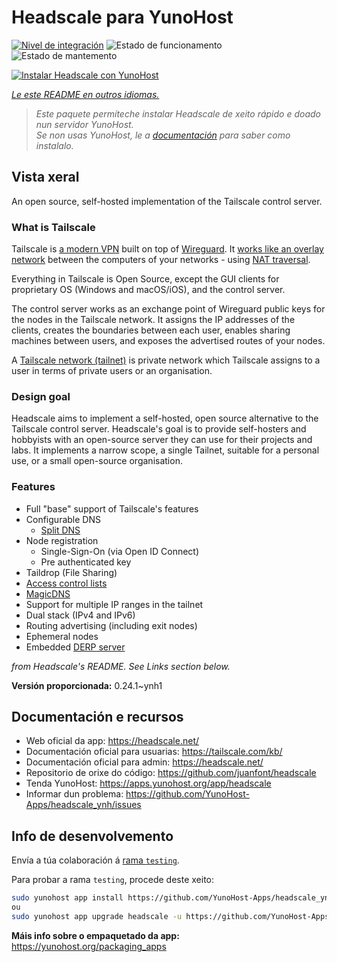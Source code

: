 <!--
NOTA: Este README foi creado automáticamente por <https://github.com/YunoHost/apps/tree/master/tools/readme_generator>
NON debe editarse manualmente.
-->

# Headscale para YunoHost

[![Nivel de integración](https://apps.yunohost.org/badge/integration/headscale)](https://ci-apps.yunohost.org/ci/apps/headscale/)
![Estado de funcionamento](https://apps.yunohost.org/badge/state/headscale)
![Estado de mantemento](https://apps.yunohost.org/badge/maintained/headscale)

[![Instalar Headscale con YunoHost](https://install-app.yunohost.org/install-with-yunohost.svg)](https://install-app.yunohost.org/?app=headscale)

*[Le este README en outros idiomas.](./ALL_README.md)*

> *Este paquete permíteche instalar Headscale de xeito rápido e doado nun servidor YunoHost.*  
> *Se non usas YunoHost, le a [documentación](https://yunohost.org/install) para saber como instalalo.*

## Vista xeral

An open source, self-hosted implementation of the Tailscale control server.

### What is Tailscale

Tailscale is [a modern VPN](https://tailscale.com/) built on top of
[Wireguard](https://www.wireguard.com/).
It [works like an overlay network](https://tailscale.com/blog/how-tailscale-works/)
between the computers of your networks - using
[NAT traversal](https://tailscale.com/blog/how-nat-traversal-works/).

Everything in Tailscale is Open Source, except the GUI clients for proprietary OS
(Windows and macOS/iOS), and the control server.

The control server works as an exchange point of Wireguard public keys for the
nodes in the Tailscale network. It assigns the IP addresses of the clients,
creates the boundaries between each user, enables sharing machines between users,
and exposes the advertised routes of your nodes.

A [Tailscale network (tailnet)](https://tailscale.com/kb/1136/tailnet/) is private
network which Tailscale assigns to a user in terms of private users or an
organisation.

### Design goal

Headscale aims to implement a self-hosted, open source alternative to the Tailscale
control server.
Headscale's goal is to provide self-hosters and hobbyists with an open-source
server they can use for their projects and labs.
It implements a narrow scope, a single Tailnet, suitable for a personal use, or a small
open-source organisation.

### Features


- Full "base" support of Tailscale's features
- Configurable DNS
  - [Split DNS](https://tailscale.com/kb/1054/dns/#using-dns-settings-in-the-admin-console)
- Node registration
  - Single-Sign-On (via Open ID Connect)
  - Pre authenticated key
- Taildrop (File Sharing)
- [Access control lists](https://tailscale.com/kb/1018/acls/)
- [MagicDNS](https://tailscale.com/kb/1081/magicdns)
- Support for multiple IP ranges in the tailnet
- Dual stack (IPv4 and IPv6)
- Routing advertising (including exit nodes)
- Ephemeral nodes
- Embedded [DERP server](https://tailscale.com/blog/how-tailscale-works/#encrypted-tcp-relays-derp)

*from Headscale's README. See Links section below.*


**Versión proporcionada:** 0.24.1~ynh1
## Documentación e recursos

- Web oficial da app: <https://headscale.net/>
- Documentación oficial para usuarias: <https://tailscale.com/kb/>
- Documentación oficial para admin: <https://headscale.net/>
- Repositorio de orixe do código: <https://github.com/juanfont/headscale>
- Tenda YunoHost: <https://apps.yunohost.org/app/headscale>
- Informar dun problema: <https://github.com/YunoHost-Apps/headscale_ynh/issues>

## Info de desenvolvemento

Envía a túa colaboración á [rama `testing`](https://github.com/YunoHost-Apps/headscale_ynh/tree/testing).

Para probar a rama `testing`, procede deste xeito:

```bash
sudo yunohost app install https://github.com/YunoHost-Apps/headscale_ynh/tree/testing --debug
ou
sudo yunohost app upgrade headscale -u https://github.com/YunoHost-Apps/headscale_ynh/tree/testing --debug
```

**Máis info sobre o empaquetado da app:** <https://yunohost.org/packaging_apps>
